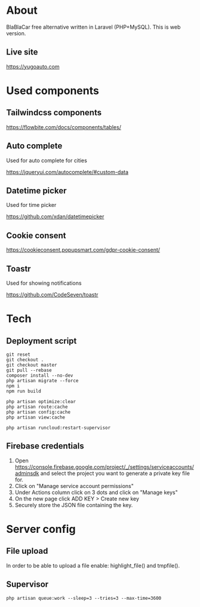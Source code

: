 # About

BlaBlaCar free alternative written in Laravel (PHP+MySQL). This is web version.

## Live site

https://yugoauto.com

# Used components

## Tailwindcss components

https://flowbite.com/docs/components/tables/

## Auto complete

Used for auto complete for cities

https://jqueryui.com/autocomplete/#custom-data

## Datetime picker

Used for time picker

https://github.com/xdan/datetimepicker

## Cookie consent

https://cookieconsent.popupsmart.com/gdpr-cookie-consent/

## Toastr

Used for showing notifications

https://github.com/CodeSeven/toastr

# Tech

## Deployment script

``` 
git reset
git checkout .
git checkout master
git pull --rebase
composer install --no-dev
php artisan migrate --force
npm i
npm run build

php artisan optimize:clear
php artisan route:cache
php artisan config:cache
php artisan view:cache

php artisan runcloud:restart-supervisor
```

## Firebase credentials

1. Open https://console.firebase.google.com/project/_/settings/serviceaccounts/adminsdk and select the project you want
   to generate a private key file for.
1. Click on "Manage service account permissions"
1. Under Actions column click on 3 dots and click on "Manage keys"
1. On the new page click ADD KEY > Create new key
1. Securely store the JSON file containing the key.

# Server config

## File upload

In order to be able to upload a file enable: highlight_file() and tmpfile().

## Supervisor

`php artisan queue:work --sleep=3 --tries=3 --max-time=3600`
